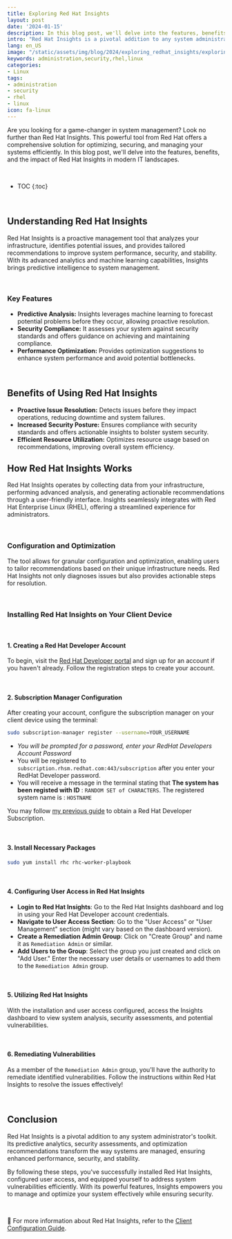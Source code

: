 ```yaml
---
title: Exploring Red Hat Insights
layout: post
date: '2024-01-15'
description: In this blog post, we'll delve into the features, benefits, and the impact of Red Hat Insights in modern IT landscapes.
intro: "Red Hat Insights is a pivotal addition to any system administrator's toolkit. Its predictive analytics, security assessments, and optimization recommendations transform the way systems are managed, ensuring enhanced performance, security, and stability."
lang: en_US
image: "/static/assets/img/blog/2024/exploring_redhat_insights/exploring_redhat_insights.png"
keywords: administration,security,rhel,linux
categories:
- Linux
tags:
- administration
- security
- rhel
- linux
icon: fa-linux
---
```


Are you looking for a game-changer in system management? Look no further than Red Hat Insights. This powerful tool from Red Hat offers a comprehensive solution for optimizing, securing, and managing your systems efficiently. In this blog post, we'll delve into the features, benefits, and the impact of Red Hat Insights in modern IT landscapes.

<br>

* TOC 
{:toc}

<br>

## Understanding Red Hat Insights

Red Hat Insights is a proactive management tool that analyzes your infrastructure, identifies potential issues, and provides tailored recommendations to improve system performance, security, and stability. With its advanced analytics and machine learning capabilities, Insights brings predictive intelligence to system management.

<br>

### Key Features

- **Predictive Analysis:** Insights leverages machine learning to forecast potential problems before they occur, allowing proactive resolution.
- **Security Compliance:** It assesses your system against security standards and offers guidance on achieving and maintaining compliance.
- **Performance Optimization:** Provides optimization suggestions to enhance system performance and avoid potential bottlenecks.

<br>

## Benefits of Using Red Hat Insights

- **Proactive Issue Resolution:** Detects issues before they impact operations, reducing downtime and system failures.
- **Increased Security Posture:** Ensures compliance with security standards and offers actionable insights to bolster system security.
- **Efficient Resource Utilization:** Optimizes resource usage based on recommendations, improving overall system efficiency.

## How Red Hat Insights Works

Red Hat Insights operates by collecting data from your infrastructure, performing advanced analysis, and generating actionable recommendations through a user-friendly interface. Insights seamlessly integrates with Red Hat Enterprise Linux (RHEL), offering a streamlined experience for administrators.

<br>

### Configuration and Optimization

The tool allows for granular configuration and optimization, enabling users to tailor recommendations based on their unique infrastructure needs. Red Hat Insights not only diagnoses issues but also provides actionable steps for resolution.

<br>

### Installing Red Hat Insights on Your Client Device

<br>

#### 1. Creating a Red Hat Developer Account

To begin, visit the [Red Hat Developer portal](https://developers.redhat.com/) and sign up for an account if you haven't already. Follow the registration steps to create your account.

<br>

#### 2. Subscription Manager Configuration

After creating your account, configure the subscription manager on your client device using the terminal:

```bash
sudo subscription-manager register --username=YOUR_USERNAME
```
   - *You will be prompted for a password, enter your RedHat Developers Account Password*
   - You will be registered to `subscription.rhsm.redhat.com:443/subscription` after you enter your RedHat Developer password.
   - You will receive a message in the terminal stating that **The system has been registed with ID** : `RANDOM SET of CHARACTERS`. The registered system name is : `HOSTNAME`


You may follow [my previous guide](https://blog.johnsonpremier.net/redhat_developer_subscription/) to obtain a Red Hat Developer Subscription.

<br>

#### 3. Install Necessary Packages

```bash
sudo yum install rhc rhc-worker-playbook
```

<br>

#### 4. Configuring User Access in Red Hat Insights

- **Login to Red Hat Insights**: Go to the Red Hat Insights dashboard and log in using your Red Hat Developer account credentials.
- **Navigate to User Access Section**: Go to the "User Access" or "User Management" section (might vary based on the dashboard version).
- **Create a Remediation Admin Group**: Click on "Create Group" and name it as `Remediation Admin` or similar.
- **Add Users to the Group**: Select the group you just created and click on "Add User." Enter the necessary user details or usernames to add them to the `Remediation Admin` group.

<br>

#### 5. Utilizing Red Hat Insights

With the installation and user access configured, access the Insights dashboard to view system analysis, security assessments, and potential vulnerabilities.

<br>

#### 6. Remediating Vulnerabilities

As a member of the `Remediation Admin` group, you'll have the authority to remediate identified vulnerabilities. Follow the instructions within Red Hat Insights to resolve the issues effectively!

<br>

## Conclusion

Red Hat Insights is a pivotal addition to any system administrator's toolkit. Its predictive analytics, security assessments, and optimization recommendations transform the way systems are managed, ensuring enhanced performance, security, and stability.

By following these steps, you've successfully installed Red Hat Insights, configured user access, and equipped yourself to address system vulnerabilities efficiently. With its powerful features, Insights empowers you to manage and optimize your system effectively while ensuring security.

<br>

📝 For more information about Red Hat Insights, refer to the  [Client Configuration Guide](https://access.redhat.com/documentation/en-us/red_hat_insights/2023/pdf/client_configuration_guide_for_red_hat_insights/red_hat_insights-2023-client_configuration_guide_for_red_hat_insights-en-us.pdf).


